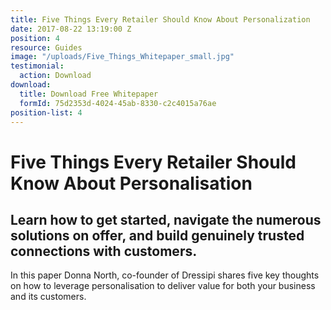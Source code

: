 ```yaml
---
title: Five Things Every Retailer Should Know About Personalization
date: 2017-08-22 13:19:00 Z
position: 4
resource: Guides
image: "/uploads/Five_Things_Whitepaper_small.jpg"
testimonial:
  action: Download
download:
  title: Download Free Whitepaper
  formId: 75d2353d-4024-45ab-8330-c2c4015a76ae
position-list: 4
---
```


# Five Things Every Retailer Should Know About Personalisation

## Learn how to get started, navigate the numerous solutions on offer, and build genuinely trusted connections with customers.

In this paper Donna North, co-founder of Dressipi shares five key thoughts on how to leverage personalisation to deliver value for both your business and its customers.
